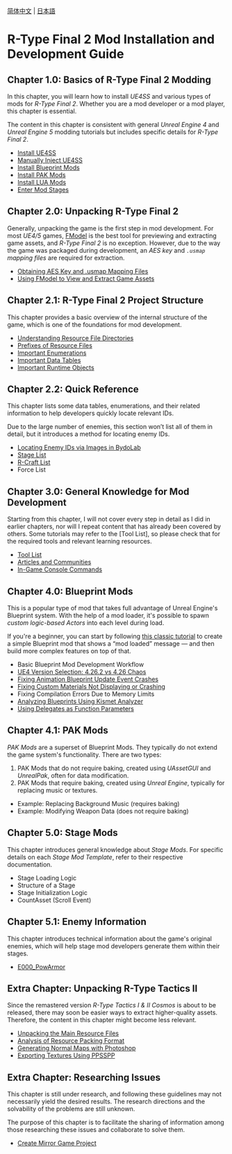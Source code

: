 [简体中文](README.zhs.md) | [日本語](README.ja.md)

# R-Type Final 2 Mod Installation and Development Guide

## Chapter 1.0: Basics of R-Type Final 2 Modding
In this chapter, you will learn how to install *UE4SS* and various types of mods for *R-Type Final 2*. Whether you are a mod developer or a mod player, this chapter is essential.

The content in this chapter is consistent with general *Unreal Engine 4* and *Unreal Engine 5* modding tutorials but includes specific details for *R-Type Final 2*.

- [Install UE4SS](Chapter1_TheBasics/en/InstallingUE4SS.md)
- [Manually Inject UE4SS](Chapter1_TheBasics/en/ManuallyInjectingUE4SS.md)
- [Install Blueprint Mods](Chapter1_TheBasics/en/InstallingBlueprintMods.md)
- [Install PAK Mods](Chapter1_TheBasics/en/InstallingPAKMods.md)
- [Install LUA Mods](Chapter1_TheBasics/en/InstallingLUAMods.md)
- [Enter Mod Stages](Chapter1_TheBasics/en/EnterModLevels.md)

## Chapter 2.0: Unpacking R-Type Final 2

Generally, unpacking the game is the first step in mod development. For most *UE4/5* games, [FModel](https://github.com/iAmAsval/FModel/) is the best tool for previewing and extracting game assets, and *R-Type Final 2* is no exception. However, due to the way the game was packaged during development, an *AES key* and *`.usmap` mapping files* are required for extraction.

- [Obtaining AES Key and .usmap Mapping Files](Chapter2_0_Unpack/en/GettingAESKeyAndUsmap.md)
- [Using FModel to View and Extract Game Assets](Chapter2_0_Unpack/en/UsingFModelToExtractAssets.md)

## Chapter 2.1: R-Type Final 2 Project Structure

This chapter provides a basic overview of the internal structure of the game, which is one of the foundations for mod development.

- [Understanding Resource File Directories](Chapter2_1_ProjectStructure/en/ResourceFileDirectory.md)
- [Prefixes of Resource Files](Chapter2_1_ProjectStructure/en/ResourceFilePrefixes.md)
- [Important Enumerations](Chapter2_1_ProjectStructure/en/ImportantEnumerations.md)
- [Important Data Tables](Chapter2_1_ProjectStructure/en/ImportantDataTables.md)
- [Important Runtime Objects](Chapter2_1_ProjectStructure/en/ImportantRuntimeObjects.md)

## Chapter 2.2: Quick Reference

This chapter lists some data tables, enumerations, and their related information to help developers quickly locate relevant IDs.

Due to the large number of enemies, this section won’t list all of them in detail, but it introduces a method for locating enemy IDs.

- [Locating Enemy IDs via Images in BydoLab](Chapter2_2_QuickReference/en/FindEnemyIDBydoLabImage.md)
- [Stage List](Chapter2_2_QuickReference/en/StageList.md)
- [R-Craft List](Chapter2_2_QuickReference/en/RCraftList.md)
- Force List

## Chapter 3.0: General Knowledge for Mod Development

Starting from this chapter, I will not cover every step in detail as I did in earlier chapters, nor will I repeat content that has already been covered by others. Some tutorials may refer to the [Tool List], so please check that for the required tools and relevant learning resources.

- [Tool List](Chapter3_0_DeveBasics/en/ToolList.md)
- [Articles and Communities](Chapter3_0_DeveBasics/en/ArticlesAndCommunities.md)
- [In-Game Console Commands](Chapter3_0_DeveBasics/en/InGameConsoleCommands.md)

## Chapter 4.0: Blueprint Mods

This is a popular type of mod that takes full advantage of Unreal Engine's Blueprint system. With the help of a mod loader, it's possible to spawn *custom logic-based Actors* into each level during load.

If you're a beginner, you can start by following [this classic tutorial](https://docs.ue4ss.com/dev/feature-overview/blueprint-modloader.html) to create a simple Blueprint mod that shows a “mod loaded” message — and then build more complex features on top of that.

- Basic Blueprint Mod Development Workflow
- [UE4 Version Selection: 4.26.2 vs 4.26 Chaos](Chapter4_0_BPMod/en/UE4VersionSelection.md)
- [Fixing Animation Blueprint Update Event Crashes](Chapter4_0_BPMod/en/FixABPUpdateCrash.md)
- [Fixing Custom Materials Not Displaying or Crashing](Chapter4_0_BPMod/en/FixCustomMaterialIssues.md)
- Fixing Compilation Errors Due to Memory Limits
- [Analyzing Blueprints Using Kismet Analyzer](Chapter4_0_BPMod/en/KismetAnalyzer.md)
- [Using Delegates as Function Parameters](Chapter4_0_BPMod/en/UsingDelegatesAsFuncParam.md)


## Chapter 4.1: PAK Mods
*PAK Mods* are a superset of Blueprint Mods. They typically do not extend the game system's functionality. There are two types: 
1. PAK Mods that do not require baking, created using *UAssetGUI* and *UnrealPak*, often for data modification.
2. PAK Mods that require baking, created using *Unreal Engine*, typically for replacing music or textures.

- Example: Replacing Background Music (requires baking)
- Example: Modifying Weapon Data (does not require baking)

## Chapter 5.0: Stage Mods
This chapter introduces general knowledge about *Stage Mods*. For specific details on each *Stage Mod Template*, refer to their respective documentation.

- Stage Loading Logic
- Structure of a Stage
- Stage Initialization Logic
- CountAsset (Scroll Event)

## Chapter 5.1: Enemy Information
This chapter introduces technical information about the game's original enemies, which will help stage mod developers generate them within their stages.

- [E000_PowArmor](Chapter5_1_EnemyData/en/E000_PowArmor.md)

## Extra Chapter: Unpacking R-Type Tactics II

Since the remastered version *R-Type Tactics I & II Cosmos* is about to be released, there may soon be easier ways to extract higher-quality assets. Therefore, the content in this chapter might become less relevant.

- [Unpacking the Main Resource Files](EX_UnpackRTT2/en/UnpackingMainResources.md)
- [Analysis of Resource Packing Format](EX_UnpackRTT2/en/ResourcePackingAnalysis.md)
- [Generating Normal Maps with Photoshop](EX_UnpackRTT2/en/GeneratingNormalMapsWithPhotoshop.md)
- [Exporting Textures Using PPSSPP](EX_UnpackRTT2/en/ExportingTexturesWithPPSSPP.md)

## Extra Chapter: Researching Issues
This chapter is still under research, and following these guidelines may not necessarily yield the desired results. The research directions and the solvability of the problems are still unknown.

The purpose of this chapter is to facilitate the sharing of information among those researching these issues and collaborate to solve them.

- [Create Mirror Game Project](EX_UnderInvestigation/en/CreatingMirrorGameProject.md)
